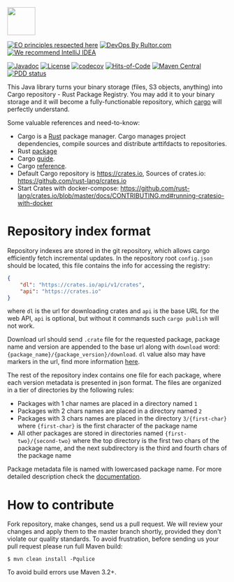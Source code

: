 <img src="https://www.artipie.com/logo.svg" width="64px" height="64px"/>

[![EO principles respected here](https://www.elegantobjects.org/badge.svg)](https://www.elegantobjects.org)
[![DevOps By Rultor.com](http://www.rultor.com/b/artipie/cargo-adapter)](http://www.rultor.com/p/artipie/cargo-adapter)
[![We recommend IntelliJ IDEA](https://www.elegantobjects.org/intellij-idea.svg)](https://www.jetbrains.com/idea/)

[![Javadoc](http://www.javadoc.io/badge/com.artipie/cargo-adapter.svg)](http://www.javadoc.io/doc/com.artipie/cargo-adapter)
[![License](https://img.shields.io/badge/license-MIT-green.svg)](https://github.com/com.artipie/cargo-adapter/blob/master/LICENSE.txt)
[![codecov](https://codecov.io/gh/artipie/cargo-adapter/branch/master/graph/badge.svg)](https://codecov.io/gh/artipie/cargo-adapter)
[![Hits-of-Code](https://hitsofcode.com/github/artipie/cargo-adapter)](https://hitsofcode.com/view/github/artipie/cargo-adapter)
[![Maven Central](https://img.shields.io/maven-central/v/com.artipie/cargo-adapter.svg)](https://maven-badges.herokuapp.com/maven-central/com.artipie/cargo-adapter)
[![PDD status](http://www.0pdd.com/svg?name=artipie/cargo-adapter)](http://www.0pdd.com/p?name=artipie/cargo-adapter)

This Java library turns your binary storage (files, S3 objects, anything) into Cargo repository - 
Rust Package Registry. You may add it to your binary storage and it will become a fully-functionable 
repository, which [cargo](https://doc.rust-lang.org/book/ch01-03-hello-cargo.html) will perfectly understand.

Some valuable references and need-to-know:
- Cargo is a [Rust](https://www.rust-lang.org/) package manager. Cargo manages project dependencies, 
compile sources and distribute arttifdacts to repositories. 
- Rust [package](https://doc.rust-lang.org/cargo/appendix/glossary.html#package)
- Cargo [guide](https://doc.rust-lang.org/cargo/guide/index.html).
- Cargo [reference](https://doc.rust-lang.org/cargo/reference/index.html).
- Default Cargo repository is https://crates.io, Sources of crates.io: https://github.com/rust-lang/crates.io
- Start Crates with docker-compose: https://github.com/rust-lang/crates.io/blob/master/docs/CONTRIBUTING.md#running-cratesio-with-docker

# Repository index format
Repository indexes are stored in the git repository, which allows cargo efficiently fetch incremental updates. 
In the repository root `config.json` should be located, this file contains the info for accessing the 
registry:
```json
{
    "dl": "https://crates.io/api/v1/crates",
    "api": "https://crates.io"
}
```
where `dl` is the url for downloading crates and `api` is the base URL for the web API, 
`api` is optional, but without it commands such `cargo publish` will not work.

Download url should send `.crate` file for the requested package, package name and version are appended 
to the base url along with `download` word: `{package_name}/{package_version}/download`. `dl` value
also may have markers in the url, find more information [here](https://doc.rust-lang.org/cargo/reference/registries.html#index-format).

The rest of the repository index contains one file for each package, where each version metadata is
presented in json format. The files are organized in a tier of directories by the following rules:
- Packages with 1 char names are placed in a directory named `1`
- Packages with 2 chars names are placed in a directory named `2`
- Packages with 3 chars names are placed in the directory `3/{first-char}` where `{first-char}` is 
the first character of the package name
- All other packages are stored in directories named `{first-two}/{second-two}` where the top directory 
is the first two chars of the package name, and the next subdirectory is the third and fourth chars of the package name

Package metadata file is named with lowercased package name. For more detailed description check the 
[documentation](https://doc.rust-lang.org/cargo/reference/registries.html#index-format).

# How to contribute
Fork repository, make changes, send us a pull request. We will review your changes and apply them 
to the master branch shortly, provided they don't violate our quality standards. To avoid frustration, 
before sending us your pull request please run full Maven build:

```
$ mvn clean install -Pqulice
```

To avoid build errors use Maven 3.2+.
